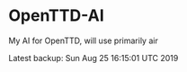 # OpenTTD-AI
My AI for OpenTTD, will use primarily air

Latest backup: Sun Aug 25 16:15:01 UTC 2019

